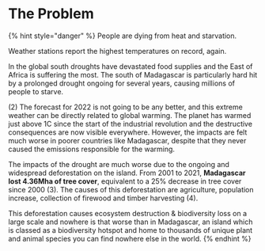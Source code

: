 # The Problem

{% hint style="danger" %}
People are dying from heat and starvation.

Weather stations report the highest temperatures on record, again.

In the global south droughts have devastated food supplies and the East of Africa is suffering the most. The south of Madagascar is particularly hard hit by a prolonged drought ongoing for several years, causing millions of people to starve.&#x20;

(2) The forecast for 2022 is not going to be any better, and this extreme weather can be directly related to global warming. The planet has warmed just above 1C since the start of the industrial revolution and the destructive consequences are now visible everywhere. However, the impacts are felt much worse in poorer countries like Madagascar, despite that they never caused the emissions responsible for the warming.

The impacts of the drought are much worse due to the ongoing and widespread deforestation on the island. From 2001 to 2021, **Madagascar lost 4.36Mha of tree cover**, equivalent to a 25% decrease in tree cover since 2000 (3). The causes of this deforestation are agriculture, population increase, collection of firewood and timber harvesting (4).

This deforestation causes ecosystem destruction & biodiversity loss on a large scale and nowhere is that worse than in Madagascar, an island which is classed as a biodiversity hotspot and home to thousands of unique plant and animal species you can find nowhere else in the world.
{% endhint %}
